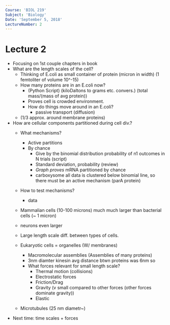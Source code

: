 ```yaml
---
Course: 'BIOL 219'
Subject: 'Biology'
Date: 'September 5, 2018'
LectureNumber: 2
---
```

# Lecture 2
- Focusing on 1st couple chapters in book
- What are the length scales of the cell?
  - Thinking of E.coli as small container of protein (micron in width) (1 femtoliter of volume 10^-15)
  - How many proteins are in an E.coli now?
    - (Python Script) (kiloDaltons to grams etc. convers.) (total mass/(mass of avg protein))
    - Proves cell is crowded environment.
    - How do things move around in an E.coli?
      - passive transport (diffusion)
  - (1/3 approx. around membrane proteins)
- How are cellular components partitioned during cell div.?
  - What mechanisms?
    - Active partitions
    - By chance
      - Give by the binomial distribution probability of n1 outcomes in N trials (script)
      - Standard deviation, probability (review)
      - *Graph proves* mRNA partitioned by chance
      - carboxysome all data is clustered below binomial line, so there must be an active mechanism (parA protein)
  - How to test mechanisms?
    - data
  - Mammalian cells (10-100 microns) much much larger than bacterial cells (~ 1 micron)
  - neurons even larger
  - Large length scale diff. between types of cells.

  - Eukaryotic cells = organelles (W/ membranes)
    - Macromolecular assemblies (Assemblies of many proteins)
    - 3nm diamter kinesin avg distance btwn proteins was 6nm so
    - What forces relevant for small length scale?
      - Thermal motion (collisions)
      - Electrostatic forces
      - Friction/Drag
      - Gravity (v small compared to other forces (other forces dominate gravity))
      - Elastic
  - Microtubules (25 nm diametr~)
- Next time: time scales + forces
